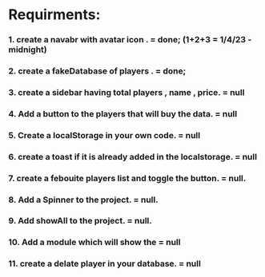 # Requirments:

### 1. create a navabr with avatar icon . = done; (1+2+3 = 1/4/23 - midnight)
### 2. create a fakeDatabase of players . = done;
### 3. create a sidebar having total players , name , price. = null
### 4. Add a button to the players that will buy the data. = null
### 5. Create a localStorage in your own code. = null 
### 6. create a toast if it is already added in the localstorage. = null
### 7. create a febouite players list and toggle the button. = null.
### 8. Add a Spinner to the project. = null.
### 9. Add showAll to the project. = null.
### 10. Add a module which will show the = null
### 11. create a delate player in your database. = null
